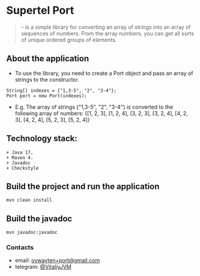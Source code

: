 # Supertel Port

> \- is a simple library for converting an array of strings into an array of sequences of numbers. From the array numbers, you can get all sorts of unique ordered groups of elements.

## About the application

+ To use the library, you need to create a Port object and pass an array of strings to the constructor.
````
String[] indexes = {"1,3-5", "2", "3-4"};
Port port = new Port(indexes);
````
+ E.g. The array of strings {"1,3-5", "2", "3-4"} is converted to the following array of numbers:
{[1, 2, 3], [1, 2, 4], [3, 2, 3], [3, 2, 4], [4, 2, 3], [4, 2, 4], [5, 2, 3], [5, 2, 4]}

## Technology stack:

```text
+ Java 17,
+ Maven 4.
+ Javadoc
+ Checkstyle
```

## Build the project and run the application

```shell
mvn clean install
   ```

## Build the javadoc
```shell
mvn javadoc:javadoc
   ```

### Contacts

+ email: [oywayten+port@gmail.com](mailto:oywayten+port@gmail.com)
+ telegram: [@VitaliyJVM](https://t.me/VitaliyJVM/ "go to t.me/VitaliyJVM")
